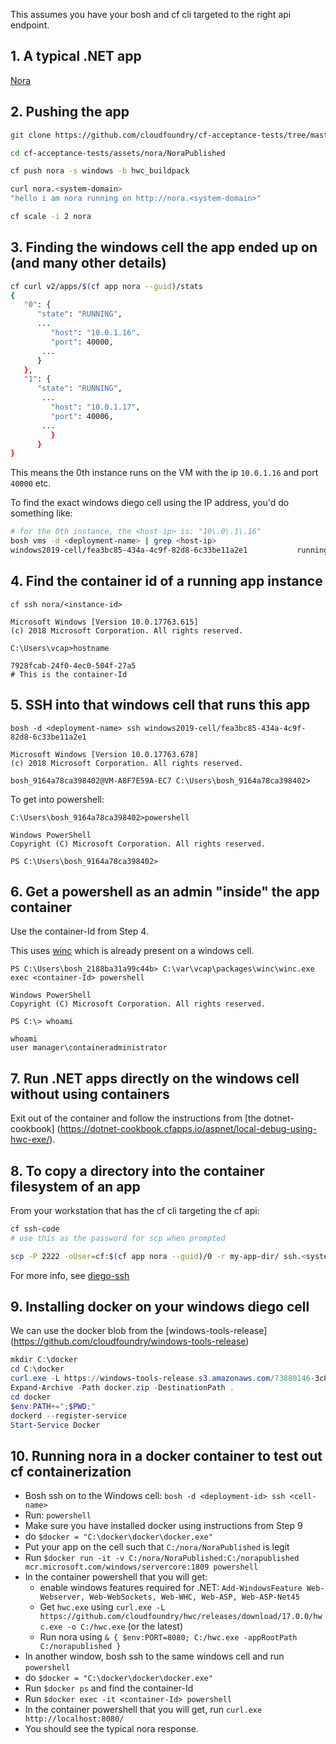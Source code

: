 This assumes you have your bosh and cf cli targeted to the right api endpoint.

## 1. A typical .NET app
[Nora](https://github.com/cloudfoundry/cf-acceptance-tests/tree/master/assets/nora)

## 2. Pushing the app
```sh
git clone https://github.com/cloudfoundry/cf-acceptance-tests/tree/master/assets/nora

cd cf-acceptance-tests/assets/nora/NoraPublished

cf push nora -s windows -b hwc_buildpack

curl nora.<system-domain>
"hello i am nora running on http://nora.<system-domain>"

cf scale -i 2 nora
```

## 3. Finding the windows cell the app ended up on (and many other details)
```sh
cf curl v2/apps/$(cf app nora --guid)/stats
{
   "0": {
      "state": "RUNNING",
      ...
         "host": "10.0.1.16".
         "port": 40000,
       ...
      }
   },
   "1": {
      "state": "RUNNING",
       ...
         "host": "10.0.1.17",
         "port": 40006,
       ...
         }
      }
}
```
This means the 0th instance runs on the VM with the ip `10.0.1.16` and port `40000` etc.

To find the exact windows diego cell using the IP address, you'd do something like:
```sh
# for the 0th instance, the <host-ip> is: "10\.0\.1\.16"
bosh vms -d <deployment-name> | grep <host-ip>
windows2019-cell/fea3bc85-434a-4c9f-82d8-6c33be11a2e1           running z1      10.0.1.16       vm-a8f7e59a-ec7c-4789-4a51-5dd69e1b5a12      small-highmem   true
```

## 4. Find the container id of a running app instance
```
cf ssh nora/<instance-id>

Microsoft Windows [Version 10.0.17763.615]
(c) 2018 Microsoft Corporation. All rights reserved.
```

```
C:\Users\vcap>hostname

7928fcab-24f0-4ec0-504f-27a5
# This is the container-Id
```

## 5. SSH into that windows cell that runs this app
```
bosh -d <deployment-name> ssh windows2019-cell/fea3bc85-434a-4c9f-82d8-6c33be11a2e1

Microsoft Windows [Version 10.0.17763.678]
(c) 2018 Microsoft Corporation. All rights reserved.

bosh_9164a78ca398402@VM-A8F7E59A-EC7 C:\Users\bosh_9164a78ca398402>
```

To get into powershell:
```
C:\Users\bosh_9164a78ca398402>powershell

Windows PowerShell
Copyright (C) Microsoft Corporation. All rights reserved.

PS C:\Users\bosh_9164a78ca398402>
```

## 6. Get a powershell as an admin "inside" the app container
Use the container-Id from Step 4.

This uses [winc](https://github.com/cloudfoundry/winc) which is already present on a windows cell.

```
PS C:\Users\bosh_2188ba31a99c44b> C:\var\vcap\packages\winc\winc.exe exec <container-Id> powershell

Windows PowerShell
Copyright (C) Microsoft Corporation. All rights reserved.

PS C:\> whoami

whoami
user manager\containeradministrator
```

## 7. Run .NET apps directly on the windows cell without using containers
Exit out of the container and follow the instructions from [the dotnet-cookbook]
(https://dotnet-cookbook.cfapps.io/aspnet/local-debug-using-hwc-exe/).

## 8. To copy a directory into the container filesystem of an app
From your workstation that has the cf cli targeting the cf api:

```sh
cf ssh-code
# use this as the password for scp when prompted

scp -P 2222 -oUser=cf:$(cf app nora --guid)/0 -r my-app-dir/ ssh.<system-domain>:C:/
```
For more info, see [diego-ssh](https://github.com/cloudfoundry/diego-ssh)

## 9. Installing docker on your windows diego cell

We can use the docker blob from the [windows-tools-release]
(https://github.com/cloudfoundry/windows-tools-release)

```powershell
mkdir C:\docker
cd C:\docker
curl.exe -L https://windows-tools-release.s3.amazonaws.com/73880146-3c89-4268-5ef5-01a2ad21e376 -o docker.zip
Expand-Archive -Path docker.zip -DestinationPath .
cd docker
$env:PATH+=";$PWD;"
dockerd --register-service
Start-Service Docker
```

## 10. Running nora in a docker container to test out cf containerization

* Bosh ssh on to the Windows cell: `bosh -d <deployment-id> ssh <cell-name>`
* Run: `powershell`
* Make sure you have installed docker using instructions from Step 9
* do `$docker = "C:\docker\docker\docker.exe"`
* Put your app on the cell such that `C:/nora/NoraPublished` is legit
* Run `$docker run -it -v C:/nora/NoraPublished:C:/norapublished mcr.microsoft.com/windows/servercore:1809 powershell`
* In the container powershell that you will get:
    * enable windows features required for .NET:
`Add-WindowsFeature Web-Webserver, Web-WebSockets, Web-WHC, Web-ASP, Web-ASP-Net45`
    * Get `hwc.exe` using `curl.exe -L https://github.com/cloudfoundry/hwc/releases/download/17.0.0/hwc.exe -o C:/hwc.exe` (or the latest)
    * Run nora using `& { $env:PORT=8080; C:/hwc.exe -appRootPath C:/norapublished }`
* In another window, bosh ssh to the same windows cell and run `powershell`
* do `$docker = "C:\docker\docker\docker.exe"`
* Run `$docker ps` and find the container-Id
* Run `$docker exec -it <container-Id> powershell`
* In the container powershell that you will get, run `curl.exe http://localhost:8080/`
* You should see the typical nora response.

